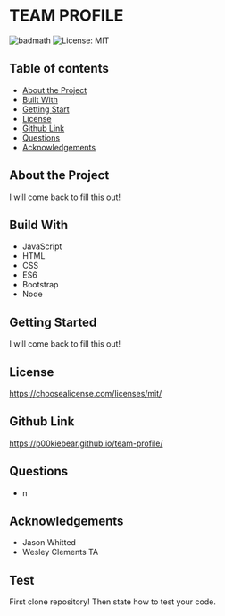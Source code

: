
 # TEAM PROFILE
![badmath](https://img.shields.io/github/languages/top/nielsenjared/badmath)
![License: MIT](https://img.shields.io/badge/License-mit-purple.svg)
## Table of contents
* [About the Project](#about-the-project)
* [Built With](#built-with)
* [Getting Start](#getting-start)
* [License](#license)
* [Github Link](#github-link)
* [Questions](#questions)
* [Acknowledgements](#acknowledgements)
## About the Project 
I will come back to fill this out!
## Build With
* JavaScript
* HTML
* CSS
* ES6
* Bootstrap
* Node
## Getting Started
I will come back to fill this out!
## License
https://choosealicense.com/licenses/mit/
## Github Link

https://p00kiebear.github.io/team-profile/
## Questions
* n
## Acknowledgements 
* Jason Whitted
* Wesley Clements TA
## Test
First clone repository!
Then state how to test your code.
